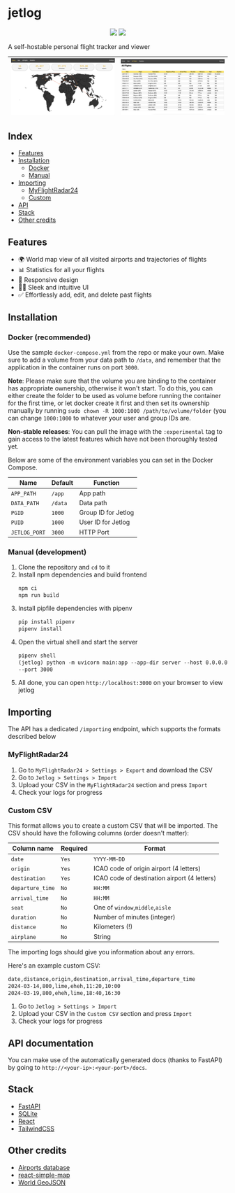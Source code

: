 # jetlog

<p align="center">
    <img src="https://img.shields.io/docker/pulls/pbogre/jetlog?style=for-the-badge" />
    <img src="https://img.shields.io/docker/image-size/pbogre/jetlog?style=for-the-badge" />
</p>

A self-hostable personal flight tracker and viewer

![homepage preview](images/homepage.png)|![all flights preview](images/all-flights.png)
:--------------------------------------:|:---------------------------------------------:

## Index
- [Features](#features)
- [Installation](#installation)
  - [Docker](#docker-recommended)
  - [Manual](#manual-development)
- [Importing](#importing)
  - [MyFlightRadar24](#myflightradar24)
  - [Custom](#custom-csv)
- [API](#api-documentation)
- [Stack](#stack)
- [Other credits](#other-credits)

## Features

- 🌍 World map view of all visited airports and trajectories of flights
- 📊 Statistics for all your flights
- 📱 Responsive design
- 👨‍💻 Sleek and intuitive UI
- ✅ Effortlessly add, edit, and delete past flights

## Installation

### Docker (recommended)

Use the sample `docker-compose.yml` from the repo or make your own. 
Make sure to add a volume from your data path to `/data`, and remember that the application in the container runs on port `3000`.

**Note**: Please make sure that the volume you are binding to the container has appropriate ownership, otherwise it won't start. 
To do this, you can either create the folder to be used as volume before running the container for the first time, or let docker 
create it first and then set its ownership manually by running `sudo chown -R 1000:1000 /path/to/volume/folder` (you can change
`1000:1000` to whatever your user and group IDs are.

**Non-stable releases**: You can pull the image with the `:experimental` tag to gain access to the latest features which have not been thoroughly tested yet.

Below are some of the environment variables you can set in the Docker Compose.

| Name          | Default | Function            |
|---------------|---------|---------------------|
| `APP_PATH`    | `/app`  | App path            |
| `DATA_PATH`   | `/data` | Data path           |
| `PGID`        | `1000`  | Group ID for Jetlog |
| `PUID`        | `1000`  | User ID for Jetlog  |
| `JETLOG_PORT` | `3000`  | HTTP Port           |

### Manual (development)

1. Clone the repository and `cd` to it
2. Install npm dependencies and build frontend
    ```
    npm ci
    npm run build
    ```
3. Install pipfile dependencies with pipenv
    ```
    pip install pipenv
    pipenv install
    ```
4. Open the virtual shell and start the server
    ```
    pipenv shell
    (jetlog) python -m uvicorn main:app --app-dir server --host 0.0.0.0 --port 3000
    ```
5. All done, you can open `http://localhost:3000` on your browser to view jetlog

## Importing

The API has a dedicated `/importing` endpoint, which supports the formats described below

### MyFlightRadar24

1. Go to `MyFlightRadar24 > Settings > Export` and download the CSV
2. Go to `Jetlog > Settings > Import`
3. Upload your CSV in the `MyFlightRadar24` section and press `Import`
4. Check your logs for progress

### Custom CSV

This format allows you to create a custom CSV that will be imported.
The CSV should have the following columns (order doesn't matter):

|Column name     |Required|Format|
|----------------|--------|-----------|
|`date`          | `Yes`  |`YYYY-MM-DD`|
|`origin`        | `Yes`  |ICAO code of origin airport (4 letters)|
|`destination`   | `Yes`  |ICAO code of destination airport (4 letters)|
|`departure_time`| `No`   |`HH:MM`|
|`arrival_time`  | `No`   |`HH:MM`|
|`seat`          | `No`   |One of `window`,`middle`,`aisle`|
|`duration`      | `No`   |Number of minutes (integer)|
|`distance`      | `No`   |Kilometers (!)|
|`airplane`      | `No`   |String|

The importing logs should give you information about any errors.

Here's an example custom CSV:
```csv
date,distance,origin,destination,arrival_time,departure_time
2024-03-14,800,lime,eheh,11:20,10:00
2024-03-19,800,eheh,lime,18:40,16:30
```

1. Go to `Jetlog > Settings > Import`
2. Upload your CSV in the `Custom CSV` section and press `Import`
3. Check your logs for progress

## API documentation

You can make use of the automatically generated docs (thanks to FastAPI) by going to `http://<your-ip>:<your-port>/docs`.

## Stack

- [FastAPI](https://fastapi.tiangolo.com/)
- [SQLite](https://www.sqlite.org/)
- [React](https://react.dev/)
- [TailwindCSS](https://tailwindcss.com/)

## Other credits

- [Airports database](https://github.com/jpatokal/openflights/)
- [react-simple-map](https://www.react-simple-maps.io/)
- [World GeoJSON](https://geojson-maps.kyd.au/)

